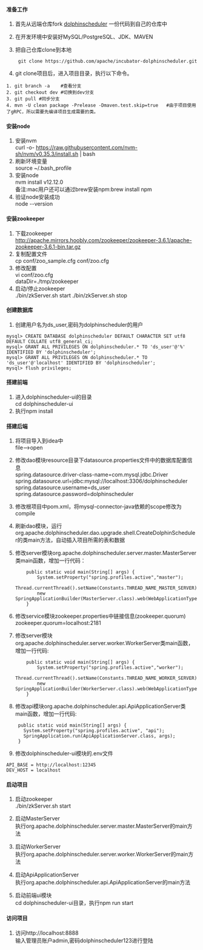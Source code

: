 #### 准备工作
1. 首先从远端仓库fork [dolphinscheduler](https://github.com/apache/incubator-dolphinscheduler) 一份代码到自己的仓库中
2. 在开发环境中安装好MySQL/PostgreSQL、JDK、MAVEN
3. 把自己仓库clone到本地

    ` git clone https://github.com/apache/incubator-dolphinscheduler.git`
    
4. git clone项目后，进入项目目录，执行以下命令。
```
1. git branch -a    #查看分支
2. git checkout dev #切换到dev分支
3. git pull #同步分支
4. mvn -U clean package -Prelease -Dmaven.test.skip=true   #由于项目使用了gRPC，所以需要先编译项目生成需要的类。
```
#### 安装node
1. 安装nvm  
curl -o- https://raw.githubusercontent.com/nvm-sh/nvm/v0.35.3/install.sh | bash
2. 刷新环境变量  
 source ~/.bash_profile
3. 安装node  
nvm install v12.12.0  
备注:mac用户还可以通过brew安装npm:brew install npm
4. 验证node安装成功  
 node --version  
 


#### 安装zookeeper  
1. 下载zookeeper  
http://apache.mirrors.hoobly.com/zookeeper/zookeeper-3.6.1/apache-zookeeper-3.6.1-bin.tar.gz
2. 复制配置文件  
cp conf/zoo_sample.cfg conf/zoo.cfg
3. 修改配置  
vi conf/zoo.cfg  
dataDir=./tmp/zookeeper
4. 启动/停止zookeeper  
./bin/zkServer.sh start
./bin/zkServer.sh stop

#### 创建数据库
1. 创建用户名为ds_user,密码为dolphinscheduler的用户  
```
mysql> CREATE DATABASE dolphinscheduler DEFAULT CHARACTER SET utf8 DEFAULT COLLATE utf8_general_ci;
mysql> GRANT ALL PRIVILEGES ON dolphinscheduler.* TO 'ds_user'@'%' IDENTIFIED BY 'dolphinscheduler';
mysql> GRANT ALL PRIVILEGES ON dolphinscheduler.* TO 'ds_user'@'localhost' IDENTIFIED BY 'dolphinscheduler';
mysql> flush privileges;

```

#### 搭建前端
1. 进入dolphinscheduler-ui的目录  
cd dolphinscheduler-ui
2. 执行npm install  


#### 搭建后端
1. 将项目导入到idea中  
file-->open
2. 修改dao模块resource目录下datasource.properties文件中的数据库配置信息    
spring.datasource.driver-class-name=com.mysql.jdbc.Driver
spring.datasource.url=jdbc:mysql://localhost:3306/dolphinscheduler
spring.datasource.username=ds_user
spring.datasource.password=dolphinscheduler  

3. 修改根项目中pom.xml，将mysql-connector-java依赖的scope修改为compile

4. 刷新dao模块，运行org.apache.dolphinscheduler.dao.upgrade.shell.CreateDolphinScheduler的类main方法，自动插入项目所需的表和数据  

5. 修改server模块org.apache.dolphinscheduler.server.master.MasterServer类main函数，增加一行代码：
   ```
       public static void main(String[] args) {
           System.setProperty("spring.profiles.active","master");
           Thread.currentThread().setName(Constants.THREAD_NAME_MASTER_SERVER);
           new SpringApplicationBuilder(MasterServer.class).web(WebApplicationType.NONE).run(args);
       }
   ```
6. 修改service模块zookeeper.properties中链接信息(zookeeper.quorum)  
 zookeeper.quorum=localhost:2181

7. 修改server模块org.apache.dolphinscheduler.server.worker.WorkerServer类main函数，增加一行代码: 
   ```
       public static void main(String[] args) {
           System.setProperty("spring.profiles.active","worker");
           Thread.currentThread().setName(Constants.THREAD_NAME_WORKER_SERVER);
           new SpringApplicationBuilder(WorkerServer.class).web(WebApplicationType.NONE).run(args);
       }
   ```
8. 修改api模块org.apache.dolphinscheduler.api.ApiApplicationServer类main函数，增加一行代码: 
   ```
    public static void main(String[] args) {
      System.setProperty("spring.profiles.active", "api");
      SpringApplication.run(ApiApplicationServer.class, args);
    }
   ```

9. 修改dolphinscheduler-ui模块的.env文件  
```
API_BASE = http://localhost:12345
DEV_HOST = localhost
``` 
#### 启动项目
1. 启动zookeeper   
./bin/zkServer.sh start

2. 启动MasterServer  
执行org.apache.dolphinscheduler.server.master.MasterServer的main方法

3. 启动WorkerServer  
执行org.apache.dolphinscheduler.server.worker.WorkerServer的main方法

4. 启动ApiApplicationServer  
执行org.apache.dolphinscheduler.api.ApiApplicationServer的main方法

5. 启动前端ui模块  
cd dolphinscheduler-ui目录，执行npm run start

#### 访问项目
1. 访问http://localhost:8888  
输入管理员账户admin,密码dolphinscheduler123进行登陆
